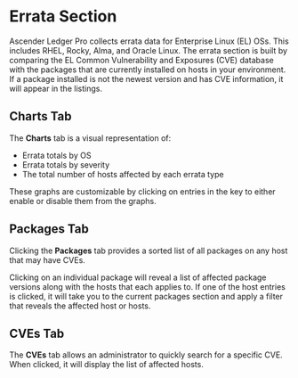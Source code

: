 # Errata Section

Ascender Ledger Pro collects errata data for Enterprise Linux (EL) OSs. This includes RHEL, Rocky, Alma, and Oracle Linux. The errata section is built by comparing the EL Common Vulnerability and Exposures (CVE) database with the packages that are currently installed on hosts in your environment. If a package installed is not the newest version and has CVE information, it will appear in the listings.

## Charts Tab

The **Charts** tab is a visual representation of:

- Errata totals by OS
- Errata totals by severity
- The total number of hosts affected by each errata type

These graphs are customizable by clicking on entries in the key to either enable or disable them from the graphs.

## Packages Tab

Clicking the **Packages** tab provides a sorted list of all packages on any host that may have CVEs. 

Clicking on an individual package will reveal a list of affected package versions along with the hosts that each applies to. If one of the host entries is clicked, it will take you to the current packages section and apply a filter that reveals the affected host or hosts.

## CVEs Tab

The **CVEs** tab allows an administrator to quickly search for a specific CVE. When clicked, it will display the list of affected hosts.
